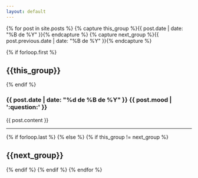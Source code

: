 ```yaml
---
layout: default
---
```

{% for post in site.posts  %}
  {% capture this_group %}{{ post.date | date: "%B de %Y" }}{% endcapture %}
  {% capture next_group %}{{ post.previous.date | date: "%B de %Y" }}{% endcapture %}

  {% if forloop.first %}
  <h2>{{this_group}}</h2>
  {% endif %}
  <h3>{{ post.date | date: "%d de %B de %Y" }} {{ post.mood | ':question:' }}</h3>
  {{ post.content }}
  <hr />
  {% if forloop.last %}
  {% else %}
    {% if this_group != next_group %}
    <h2>{{next_group}}</h2>
    {% endif %}
  {% endif %}
{% endfor %}
